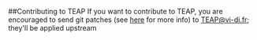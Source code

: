 ##Contributing to TEAP
If you want to contribute to TEAP, you are encouraged to send git patches (see 
[here](
https://ariejan.net/2009/10/26/how-to-create-and-apply-a-patch-with-git/) for 
more info) to [TEAP@vi-di.fr](mailto:TEAP@vi-di.fr); they'll be applied upstream
